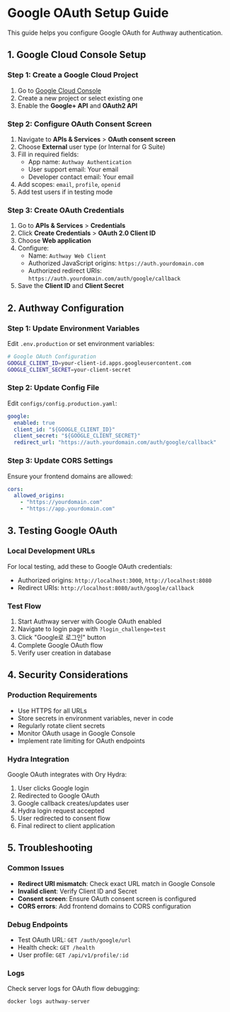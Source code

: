 # Google OAuth Setup Guide

This guide helps you configure Google OAuth for Authway authentication.

## 1. Google Cloud Console Setup

### Step 1: Create a Google Cloud Project
1. Go to [Google Cloud Console](https://console.cloud.google.com/)
2. Create a new project or select existing one
3. Enable the **Google+ API** and **OAuth2 API**

### Step 2: Configure OAuth Consent Screen
1. Navigate to **APIs & Services** > **OAuth consent screen**
2. Choose **External** user type (or Internal for G Suite)
3. Fill in required fields:
   - App name: `Authway Authentication`
   - User support email: Your email
   - Developer contact email: Your email
4. Add scopes: `email`, `profile`, `openid`
5. Add test users if in testing mode

### Step 3: Create OAuth Credentials
1. Go to **APIs & Services** > **Credentials**
2. Click **Create Credentials** > **OAuth 2.0 Client ID**
3. Choose **Web application**
4. Configure:
   - Name: `Authway Web Client`
   - Authorized JavaScript origins: `https://auth.yourdomain.com`
   - Authorized redirect URIs: `https://auth.yourdomain.com/auth/google/callback`
5. Save the **Client ID** and **Client Secret**

## 2. Authway Configuration

### Step 1: Update Environment Variables
Edit `.env.production` or set environment variables:

```bash
# Google OAuth Configuration
GOOGLE_CLIENT_ID=your-client-id.apps.googleusercontent.com
GOOGLE_CLIENT_SECRET=your-client-secret
```

### Step 2: Update Config File
Edit `configs/config.production.yaml`:

```yaml
google:
  enabled: true
  client_id: "${GOOGLE_CLIENT_ID}"
  client_secret: "${GOOGLE_CLIENT_SECRET}"
  redirect_url: "https://auth.yourdomain.com/auth/google/callback"
```

### Step 3: Update CORS Settings
Ensure your frontend domains are allowed:

```yaml
cors:
  allowed_origins:
    - "https://yourdomain.com"
    - "https://app.yourdomain.com"
```

## 3. Testing Google OAuth

### Local Development URLs
For local testing, add these to Google OAuth credentials:
- Authorized origins: `http://localhost:3000`, `http://localhost:8080`
- Redirect URIs: `http://localhost:8080/auth/google/callback`

### Test Flow
1. Start Authway server with Google OAuth enabled
2. Navigate to login page with `?login_challenge=test`
3. Click "Google로 로그인" button
4. Complete Google OAuth flow
5. Verify user creation in database

## 4. Security Considerations

### Production Requirements
- Use HTTPS for all URLs
- Store secrets in environment variables, never in code
- Regularly rotate client secrets
- Monitor OAuth usage in Google Console
- Implement rate limiting for OAuth endpoints

### Hydra Integration
Google OAuth integrates with Ory Hydra:
1. User clicks Google login
2. Redirected to Google OAuth
3. Google callback creates/updates user
4. Hydra login request accepted
5. User redirected to consent flow
6. Final redirect to client application

## 5. Troubleshooting

### Common Issues
- **Redirect URI mismatch**: Check exact URL match in Google Console
- **Invalid client**: Verify Client ID and Secret
- **Consent screen**: Ensure OAuth consent screen is configured
- **CORS errors**: Add frontend domains to CORS configuration

### Debug Endpoints
- Test OAuth URL: `GET /auth/google/url`
- Health check: `GET /health`
- User profile: `GET /api/v1/profile/:id`

### Logs
Check server logs for OAuth flow debugging:
```bash
docker logs authway-server
```